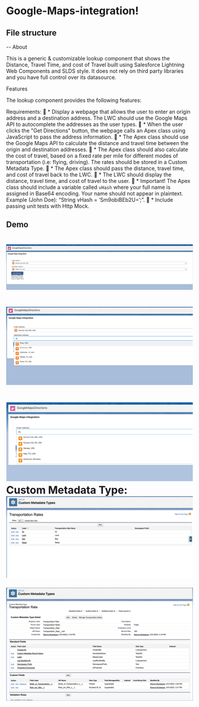 # Google-Maps-integration!

## File structure
-- 
About

This is a generic & customizable lookup component that shows the Distance, Travel Time, and cost of Travel built using Salesforce Lightning Web Components and SLDS style.
It does not rely on third party libraries and you have full control over its datasource.

Features

The lookup component provides the following features:

Requirements:
 * Display a webpage that allows the user to enter an origin address and a destination address. The
    LWC should use the Google Maps API to autocomplete the addresses as the user types.
 * When the user clicks the "Get Directions" button, the webpage calls an Apex class using
    JavaScript to pass the address information.
 * The Apex class should use the Google Maps API to calculate the distance and travel time
    between the origin and destination addresses.
 * The Apex class should also calculate the cost of travel, based on a fixed rate per mile for
    different modes of transportation (i.e: flying, driving). The rates should be stored in a Custom
    Metadata Type.
 * The Apex class should pass the distance, travel time, and cost of travel back to the LWC.
 * The LWC should display the distance, travel time, and cost of travel to the user.
 * Important! The Apex class should include a variable called `vHash` where your full name is
    assigned in Base64 encoding. Your name should not appear in plaintext. Example (John Doe):
    “String vHash = ‘Sm9obiBEb2U=’;”.
 * Include passing unit tests with Http Mock.







## Demo
![](GoogleMap_2.png)
===================
![](GoogleMaps_1.png)
===================
![](GoogleMaps_3.png)
  Custom Metadata Type:
  ![](Images/Image_1.png)
  ===============
  ![](Images/Image_2.png)
  
  


